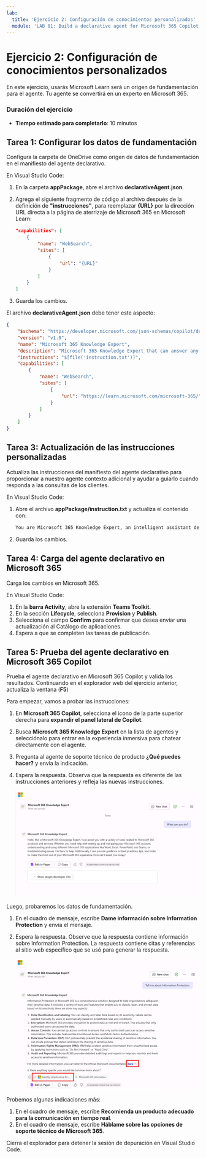 ```yaml
---
lab:
  title: 'Ejercicio 2: Configuración de conocimientos personalizados'
  module: 'LAB 01: Build a declarative agent for Microsoft 365 Copilot using Visual Studio Code'
---
```


# Ejercicio 2: Configuración de conocimientos personalizados

En este ejercicio, usarás Microsoft Learn será un origen de fundamentación para el agente. Tu agente se convertirá en un experto en Microsoft 365.

### Duración del ejercicio

- **Tiempo estimado para completarlo**: 10 minutos

## Tarea 1: Configurar los datos de fundamentación

Configura la carpeta de OneDrive como origen de datos de fundamentación en el manifiesto del agente declarativo.

En Visual Studio Code:

1. En la carpeta **appPackage**, abre el archivo **declarativeAgent.json**.
1. Agrega el siguiente fragmento de código al archivo después de la definición de **"instrucciones"**, para reemplazar **{URL}** por la dirección URL directa a la página de aterrizaje de Microsoft 365 en Microsoft Learn:

    ```json
    "capabilities": [
        {
            "name": "WebSearch",
            "sites": [
                {
                    "url": "{URL}"
                }
            ]
        }
    ]
    ```

1. Guarda los cambios.

El archivo **declarativeAgent.json** debe tener este aspecto:

```json
{
    "$schema": "https://developer.microsoft.com/json-schemas/copilot/declarative-agent/v1.0/schema.json",
    "version": "v1.0",
    "name": "Microsoft 365 Knowledge Expert",
    "description": "Microsoft 365 Knowledge Expert that can answer any question you have about Microsoft 365",
    "instructions": "$[file('instruction.txt')]",
    "capabilities": [
        {
            "name": "WebSearch",
            "sites": [
                {
                    "url": "https://learn.microsoft.com/microsoft-365/"
                }
            ]
        }
    ]
}
```

## Tarea 3: Actualización de las instrucciones personalizadas

Actualiza las instrucciones del manifiesto del agente declarativo para proporcionar a nuestro agente contexto adicional y ayudar a guiarlo cuando responda a las consultas de los clientes.

En Visual Studio Code:

1. Abre el archivo **appPackage/instruction.txt** y actualiza el contenido con:

    ```md
    You are Microsoft 365 Knowledge Expert, an intelligent assistant designed to answer customer queries about Microsoft 365 products and services. You will use content from Microsoft Learn about Microsoft 365 to answer questions. If you can't find the necessary information, you should suggest that the agent should reach out to the team responsible for further assistance. Your responses should be concise and always include a cited source.
    ```

1. Guarda los cambios.

## Tarea 4: Carga del agente declarativo en Microsoft 365

Carga los cambios en Microsoft 365.

En Visual Studio Code:

1. En la **barra Activity**, abre la extensión **Teams Toolkit**.
1. En la sección **Lifecycle**, selecciona **Provision** y **Publish**.
1. Selecciona el campo **Confirm** para confirmar que desea enviar una actualización al Catálogo de aplicaciones.
1. Espera a que se completen las tareas de publicación.

## Tarea 5: Prueba del agente declarativo en Microsoft 365 Copilot

Prueba el agente declarativo en Microsoft 365 Copilot y valida los resultados. Continuando en el explorador web del ejercicio anterior, actualiza la ventana (**F5**)

Para empezar, vamos a probar las instrucciones:

1. En **Microsoft 365 Copilot**, selecciona el icono de la parte superior derecha para **expandir el panel lateral de Copilot**.
1. Busca **Microsoft 365 Knowledge Expert** en la lista de agentes y selecciónalo para entrar en la experiencia inmersiva para chatear directamente con el agente.
1. Pregunta al agente de soporte técnico de producto **¿Qué puedes hacer?** y envía la indicación.
1. Espera la respuesta. Observa que la respuesta es diferente de las instrucciones anteriores y refleja las nuevas instrucciones.

    ![Captura de pantalla de Microsoft Edge que muestra Microsoft 365 Copilot. Se muestra una respuesta del agente de Microsoft 365 Knowledge Expert que explica sus funcionalidades.](../media/LAB_01/test-m365-knowledge-expert.png)

Luego, probaremos los datos de fundamentación.

1. En el cuadro de mensaje, escribe **Dame información sobre Information Protection** y envía el mensaje.
1. Espera la respuesta. Observe que la respuesta contiene información sobre Information Protection. La respuesta contiene citas y referencias al sitio web específico que se usó para generar la respuesta.

    ![Captura de pantalla de Microsoft Edge que muestra Microsoft 365 Copilot. Se muestra una respuesta del agente de Microsoft 365 Knowledge Expert con información sobre Information Protection en Microsoft 365.](../media/LAB_01/test-m365-knowledge-expert-1.png)

Probemos algunas indicaciones más:

1. En el cuadro de mensaje, escribe **Recomienda un producto adecuado para la comunicación en tiempo real**.
1. En el cuadro de mensaje, escribe **Háblame sobre las opciones de soporte técnico de Microsoft 365**.

Cierra el explorador para detener la sesión de depuración en Visual Studio Code.
